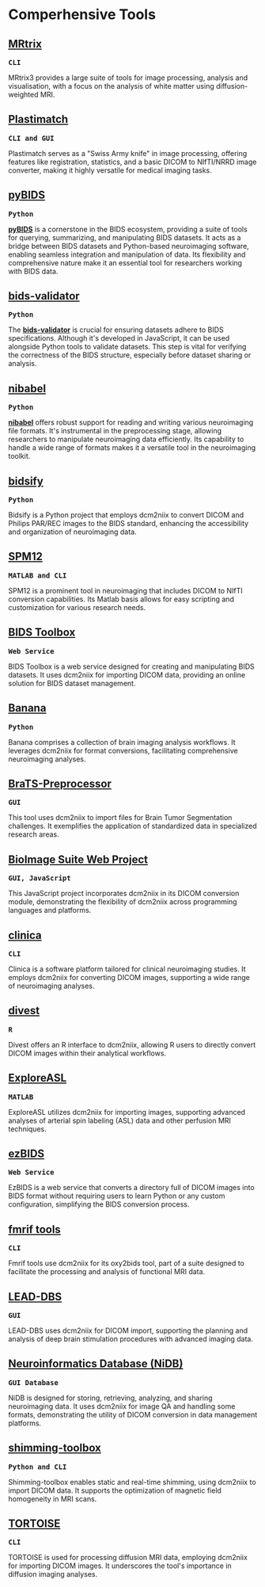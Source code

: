 # Comperhensive Tools

## [MRtrix](https://mrtrix.readthedocs.io/en/latest/index.html)

 <kbd>**CLI**</kbd>

MRtrix3 provides a large suite of tools for image processing, analysis and visualisation, with a focus on the analysis of white matter using diffusion-weighted MRI.

## [Plastimatch](https://plastimatch.org/)

 <kbd>**CLI and GUI**</kbd>

Plastimatch serves as a "Swiss Army knife" in image processing, offering features like registration, statistics, and a basic DICOM to NIfTI/NRRD image converter, making it highly versatile for medical imaging tasks.

## [pyBIDS](https://bids-standard.github.io/pybids/)

 <kbd>**Python**</kbd>

[**pyBIDS**](https://bids-standard.github.io/pybids/) is a cornerstone in the BIDS ecosystem, providing a suite of tools for querying, summarizing, and manipulating BIDS datasets. It acts as a bridge between BIDS datasets and Python-based neuroimaging software, enabling seamless integration and manipulation of data. Its flexibility and comprehensive nature make it an essential tool for researchers working with BIDS data.

## [bids-validator](https://bids-standard.github.io/bids-validator/)

 <kbd>**Python**</kbd>

The [**bids-validator**](https://bids-standard.github.io/bids-validator/) is crucial for ensuring datasets adhere to BIDS specifications. Although it's developed in JavaScript, it can be used alongside Python tools to validate datasets. This step is vital for verifying the correctness of the BIDS structure, especially before dataset sharing or analysis.

## [nibabel](https://nipy.org/nibabel/)

 <kbd>**Python**</kbd>

[**nibabel**](https://nipy.org/nibabel/) offers robust support for reading and writing various neuroimaging file formats. It's instrumental in the preprocessing stage, allowing researchers to manipulate neuroimaging data efficiently. Its capability to handle a wide range of formats makes it a versatile tool in the neuroimaging toolkit.

## [bidsify](https://github.com/spinoza-rec/bidsify)

 <kbd>**Python**</kbd>

Bidsify is a Python project that employs dcm2niix to convert DICOM and Philips PAR/REC images to the BIDS standard, enhancing the accessibility and organization of neuroimaging data.

## [SPM12](https://www.fil.ion.ucl.ac.uk/spm/docs/)

 <kbd>**MATLAB and CLI**</kbd>

SPM12 is a prominent tool in neuroimaging that includes DICOM to NIfTI conversion capabilities. Its Matlab basis allows for easy scripting and customization for various research needs.

## [BIDS Toolbox](https://github.com/cardiff-brain-research-imaging-centre/bids-toolbox)

 <kbd>**Web Service**</kbd>

BIDS Toolbox is a web service designed for creating and manipulating BIDS datasets. It uses dcm2niix for importing DICOM data, providing an online solution for BIDS dataset management.

## [Banana](https://pypi.org/project/banana/)

 <kbd>**Python**</kbd>

Banana comprises a collection of brain imaging analysis workflows. It leverages dcm2niix for format conversions, facilitating comprehensive neuroimaging analyses.

## [BraTS-Preprocessor](https://neuronflow.github.io/BraTS-Preprocessor/)

 <kbd>**GUI**</kbd>

This tool uses dcm2niix to import files for Brain Tumor Segmentation challenges. It exemplifies the application of standardized data in specialized research areas.

## [BioImage Suite Web Project](https://github.com/bioimagesuiteweb/bisweb)

 <kbd>**GUI, JavaScript**</kbd>

This JavaScript project incorporates dcm2niix in its DICOM conversion module, demonstrating the flexibility of dcm2niix across programming languages and platforms.

## [clinica](https://aramislab.paris.inria.fr/clinica/docs/public/latest/)

 <kbd>**CLI**</kbd>

Clinica is a software platform tailored for clinical neuroimaging studies. It employs dcm2niix for converting DICOM images, supporting a wide range of neuroimaging analyses.

## [divest](https://github.com/jonclayden/divest)

 <kbd>**R**</kbd>

Divest offers an R interface to dcm2niix, allowing R users to directly convert DICOM images within their analytical workflows.

## [ExploreASL](https://sites.google.com/view/exploreasl/exploreasl)

 <kbd>**MATLAB**</kbd>

ExploreASL utilizes dcm2niix for importing images, supporting advanced analyses of arterial spin labeling (ASL) data and other perfusion MRI techniques.

## [ezBIDS](https://github.com/brainlife/ezbids)

 <kbd>**Web Service**</kbd>

EzBIDS is a web service that converts a directory full of DICOM images into BIDS format without requiring users to learn Python or any custom configuration, simplifying the BIDS conversion process.

## [fmrif tools](https://github.com/nih-fmrif/fmrif_tools)

 <kbd>**CLI**</kbd>

Fmrif tools use dcm2niix for its oxy2bids tool, part of a suite designed to facilitate the processing and analysis of functional MRI data.

## [LEAD-DBS](http://www.lead-dbs.org/)

 <kbd>**GUI**</kbd>

LEAD-DBS uses dcm2niix for DICOM import, supporting the planning and analysis of deep brain stimulation procedures with advanced imaging data.

## [Neuroinformatics Database (NiDB)](https://github.com/gbook/nidb)

 <kbd>**GUI Database**</kbd>

NiDB is designed for storing, retrieving, analyzing, and sharing neuroimaging data. It uses dcm2niix for image QA and handling some formats, demonstrating the utility of DICOM conversion in data management platforms.

## [shimming-toolbox](https://github.com/shimming-toolbox/shimming-toolbox)

 <kbd>**Python and CLI**</kbd>

Shimming-toolbox enables static and real-time shimming, using dcm2niix to import DICOM data. It supports the optimization of magnetic field homogeneity in MRI scans.

## [TORTOISE](https://github.com/eurotomania/TORTOISEV4)

 <kbd>**CLI**</kbd>

TORTOISE is used for processing diffusion MRI data, employing dcm2niix for importing DICOM images. It underscores the tool's importance in diffusion imaging analyses.